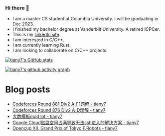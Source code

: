 ### Hi there 👋
- I am a master CS student at Columbia University. I will be graduating in Dec 2023.
- I finished my bachelor degree at Vanderbilt University. A retired ICPCer.
- This is my [linkedIn site](https://www.linkedin.com/in/yuanhan-tian-02729117a/).
- I am interested in C/C++.
- I am currently learning Rust.
- I am looking to collaborate on C/C++ projects.

[![tiany7's GitHub stats](https://github-readme-stats.vercel.app/api?username=tiany7)](https://github.com/anuraghazra/github-readme-stats)

[![tiany7's github activity graph](https://github-readme-activity-graph.cyclic.app/graph?username=tiany7&theme=dracula&bg_color=FFFFFF&color=000000&line=87CEEB)](https://github.com/ashutosh00710/github-readme-activity-graph)

# Blog posts
<!-- BLOG-POST-LIST:START -->
- [Codeforces Round 881 Div2 A-F1题解 - tiany7](https://www.cnblogs.com/tiany7/p/17521038.html)
- [Codeforces Round 876 Div2 A-D题解 - tiany7](https://www.cnblogs.com/tiany7/p/17473209.html)
- [大数模板mod int - tiany7](https://www.cnblogs.com/tiany7/p/17471164.html)
- [Google Cloud磁盘空间占满导致无法ssh进入的解决方案 - tiany7](https://www.cnblogs.com/tiany7/p/17348881.html)
- [Opencup XII, Grand Prix of Tokyo F.Robots - tiany7](https://www.cnblogs.com/tiany7/p/17344763.html)
<!-- BLOG-POST-LIST:END -->

